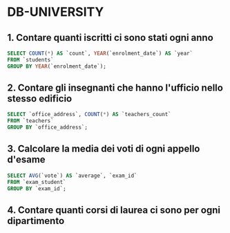 # DB-UNIVERSITY

## 1. Contare quanti iscritti ci sono stati ogni anno

```SQL
SELECT COUNT(*) AS `count`, YEAR(`enrolment_date`) AS `year`
FROM `students`
GROUP BY YEAR(`enrolment_date`);
```

## 2. Contare gli insegnanti che hanno l'ufficio nello stesso edificio

```SQL
SELECT `office_address`, COUNT(*) AS `teachers_count`
FROM `teachers`
GROUP BY `office_address`;
```

## 3. Calcolare la media dei voti di ogni appello d'esame

```SQL
SELECT AVG(`vote`) AS `average`, `exam_id`
FROM `exam_student`
GROUP BY `exam_id`;
```

## 4. Contare quanti corsi di laurea ci sono per ogni dipartimento
